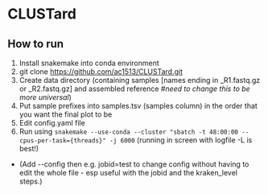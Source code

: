 # CLUSTard

## How to run
1. Install snakemake into conda environment
2. git clone https://github.com/ac1513/CLUSTard.git
3. Create data directory (containing samples [names ending in \_R1.fastq.gz or \_R2.fastq.gz] and assembled reference *#need to change this to be more universal*)
4. Put sample prefixes into samples.tsv  (samples column) in the order that you want the final plot to be
5. Edit config.yaml file
6. Run using ``snakemake --use-conda --cluster "sbatch -t 48:00:00 --cpus-per-task={threads}" -j 6000`` (running in screen with logfile -L is best!)
* (Add --config then e.g. jobid=test to change config without having to edit the whole file - esp useful with the jobid and the kraken_level steps.)
